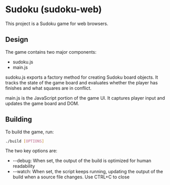 # Sudoku (sudoku-web)

This project is a Sudoku game for web browsers.

## Design

The game contains two major components:
   * sudoku.js
   * main.js

sudoku.js exports a factory method for creating Sudoku board objects. It tracks the state of the game board and evaluates whether the player has finishes and what squares are in conflict.

main.js is the JavaScript portion of the game UI. It captures player input and updates the game board and DOM.

## Building

To build the game, run:

```bash
./build [OPTIONS]
```

The two key options are:
   * --debug: When set, the output of the build is optimized for human readability
   * --watch: When set, the script keeps running, updating the output of the build when a source file changes. Use CTRL+C to close
